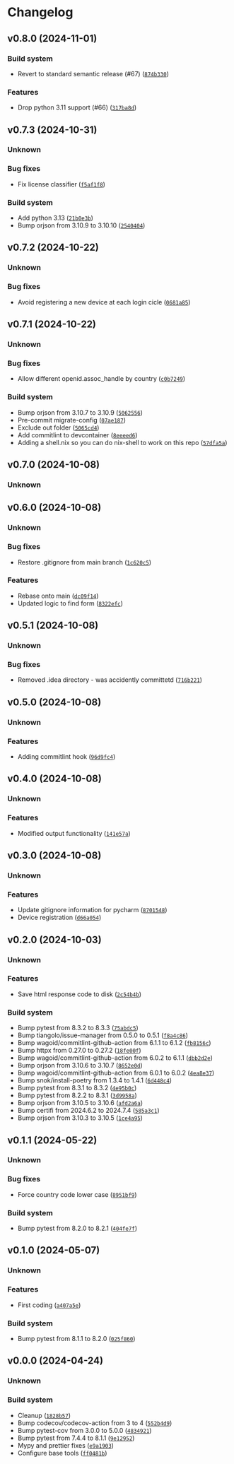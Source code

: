 # Changelog

## v0.8.0 (2024-11-01)

### Build system

- Revert to standard semantic release (#67) ([`874b330`](https://github.com/chemelli74/aioamazondevices/commit/874b330d0faf4c8248fb007f9c67ad61bceadfd8))


### Features

- Drop python 3.11 support (#66) ([`317ba8d`](https://github.com/chemelli74/aioamazondevices/commit/317ba8d90ca55bac1c344170762e799a22cca449))


## v0.7.3 (2024-10-31)

### Unknown

### Bug fixes

- Fix license classifier ([`f5af1f8`](https://github.com/chemelli74/aioamazondevices/commit/f5af1f859ea60ddcdf0d5e599b38e147f172bfe7))


### Build system

- Add python 3.13 ([`21b0e3b`](https://github.com/chemelli74/aioamazondevices/commit/21b0e3b2b6c9bed3185287588f2ff08f496b698c))
- Bump orjson from 3.10.9 to 3.10.10 ([`2540404`](https://github.com/chemelli74/aioamazondevices/commit/25404040807718998efd6ed5a0765879e0a04948))


## v0.7.2 (2024-10-22)

### Unknown

### Bug fixes

- Avoid registering a new device at each login cicle ([`0681a85`](https://github.com/chemelli74/aioamazondevices/commit/0681a8566b8856f940ef1bc910bdc9f6adb8a905))


## v0.7.1 (2024-10-22)

### Unknown

### Bug fixes

- Allow different openid.assoc_handle by country ([`c0b7249`](https://github.com/chemelli74/aioamazondevices/commit/c0b724908298f06b30352fb9b83c52eea5129517))


### Build system

- Bump orjson from 3.10.7 to 3.10.9 ([`5062556`](https://github.com/chemelli74/aioamazondevices/commit/5062556efa2b6cecab4fecdbf339ffd69cb82ded))
- Pre-commit migrate-config ([`07ae187`](https://github.com/chemelli74/aioamazondevices/commit/07ae187e21e91546b7ac9bd33b256ede8f3b3550))
- Exclude out folder ([`5065cd4`](https://github.com/chemelli74/aioamazondevices/commit/5065cd45461d250ebb7693c7577b3dd8282b3874))
- Add commitlint to devcontainer ([`8eeeed6`](https://github.com/chemelli74/aioamazondevices/commit/8eeeed6fe83c4a82fe05dcb9a5241fea60bf1f05))
- Adding a shell.nix so you can do nix-shell to work on this repo ([`57dfa5a`](https://github.com/chemelli74/aioamazondevices/commit/57dfa5a40ada28cf9ce2eb78b63d212a042017b5))


## v0.7.0 (2024-10-08)

### Unknown

## v0.6.0 (2024-10-08)

### Unknown

### Bug fixes

- Restore .gitignore from main branch ([`1c620c5`](https://github.com/chemelli74/aioamazondevices/commit/1c620c5363cc610fed2ca76f6265175890b225b4))


### Features

- Rebase onto main ([`dc09f14`](https://github.com/chemelli74/aioamazondevices/commit/dc09f1451d0a9525abe0abc9541c294f2288724c))
- Updated logic to find form ([`8322efc`](https://github.com/chemelli74/aioamazondevices/commit/8322efcf15cfa307bf8ebf8152f93b4e775bff2d))


## v0.5.1 (2024-10-08)

### Unknown

### Bug fixes

- Removed .idea directory - was accidently committetd ([`716b221`](https://github.com/chemelli74/aioamazondevices/commit/716b221d2082880a88767f367db3a1676a99371d))


## v0.5.0 (2024-10-08)

### Unknown

### Features

- Adding commitlint hook ([`96d9fc4`](https://github.com/chemelli74/aioamazondevices/commit/96d9fc41341c0b13851a17622e99368c7a90f954))


## v0.4.0 (2024-10-08)

### Unknown

### Features

- Modified output functionality ([`141e57a`](https://github.com/chemelli74/aioamazondevices/commit/141e57a9d9145bb4ec5f6ff484336c3f82cec083))


## v0.3.0 (2024-10-08)

### Unknown

### Features

- Update gitignore information for pycharm ([`8701548`](https://github.com/chemelli74/aioamazondevices/commit/8701548d2a06c8c9ded7cc6d277a0bcb4905c832))
- Device registration ([`d66a054`](https://github.com/chemelli74/aioamazondevices/commit/d66a05462f16caa35e94532301a42f519922354c))


## v0.2.0 (2024-10-03)

### Unknown

### Features

- Save html response code to disk ([`2c54b4b`](https://github.com/chemelli74/aioamazondevices/commit/2c54b4b5db16e9cb706cef47a98112c2ba0101fc))


### Build system

- Bump pytest from 8.3.2 to 8.3.3 ([`75abdc5`](https://github.com/chemelli74/aioamazondevices/commit/75abdc5d7095ee656d4f3acf562e2b3c43bb4239))
- Bump tiangolo/issue-manager from 0.5.0 to 0.5.1 ([`f8a4c86`](https://github.com/chemelli74/aioamazondevices/commit/f8a4c86709e151b355be20cc1d786649a4a28ddf))
- Bump wagoid/commitlint-github-action from 6.1.1 to 6.1.2 ([`fb8156c`](https://github.com/chemelli74/aioamazondevices/commit/fb8156c99bc31f2ace979b3532f05a4af9dae84d))
- Bump httpx from 0.27.0 to 0.27.2 ([`18fe00f`](https://github.com/chemelli74/aioamazondevices/commit/18fe00f07108829463256851ba18bb6d4bef269a))
- Bump wagoid/commitlint-github-action from 6.0.2 to 6.1.1 ([`dbb2d2e`](https://github.com/chemelli74/aioamazondevices/commit/dbb2d2ef32005930d12beb2168b8f7280128b5a8))
- Bump orjson from 3.10.6 to 3.10.7 ([`8652e0d`](https://github.com/chemelli74/aioamazondevices/commit/8652e0dd50ce8fee3406da575691ae9247152133))
- Bump wagoid/commitlint-github-action from 6.0.1 to 6.0.2 ([`4ea8e37`](https://github.com/chemelli74/aioamazondevices/commit/4ea8e37fab352aed837fe90dd73d7609d6914eee))
- Bump snok/install-poetry from 1.3.4 to 1.4.1 ([`6d448c4`](https://github.com/chemelli74/aioamazondevices/commit/6d448c4367141025986f651986e3e84babac3562))
- Bump pytest from 8.3.1 to 8.3.2 ([`4e95b0c`](https://github.com/chemelli74/aioamazondevices/commit/4e95b0ceb3192ffb30ee2b42bb45786a657f1e17))
- Bump pytest from 8.2.2 to 8.3.1 ([`3d9958a`](https://github.com/chemelli74/aioamazondevices/commit/3d9958a6bf5e3943f1daee0746f95434388d7ad7))
- Bump orjson from 3.10.5 to 3.10.6 ([`afd2a6a`](https://github.com/chemelli74/aioamazondevices/commit/afd2a6afe617eb150866941b0c98fbdb43f03a18))
- Bump certifi from 2024.6.2 to 2024.7.4 ([`585a3c1`](https://github.com/chemelli74/aioamazondevices/commit/585a3c126fd6bc8047ffd16c2a582ed64a3424fd))
- Bump orjson from 3.10.3 to 3.10.5 ([`1ce4a95`](https://github.com/chemelli74/aioamazondevices/commit/1ce4a95a57f71327194803dfa8d014384bf18f71))


## v0.1.1 (2024-05-22)

### Unknown

### Bug fixes

- Force country code lower case ([`8951bf9`](https://github.com/chemelli74/aioamazondevices/commit/8951bf93c9f80e3fa5a6da23fcaeceb71ca457e2))


### Build system

- Bump pytest from 8.2.0 to 8.2.1 ([`404fe7f`](https://github.com/chemelli74/aioamazondevices/commit/404fe7fbc195d653437f60ec4db651cac69af82b))


## v0.1.0 (2024-05-07)

### Unknown

### Features

- First coding ([`a407a5e`](https://github.com/chemelli74/aioamazondevices/commit/a407a5e66d48ba4ea6307a5fd161ab8397f7b54b))


### Build system

- Bump pytest from 8.1.1 to 8.2.0 ([`025f860`](https://github.com/chemelli74/aioamazondevices/commit/025f8603fe123514f5b967138133871160db60c2))


## v0.0.0 (2024-04-24)

### Unknown

### Build system

- Cleanup ([`1828b57`](https://github.com/chemelli74/aioamazondevices/commit/1828b57f314940c2679d700dad5950c359d0aeaf))
- Bump codecov/codecov-action from 3 to 4 ([`552b4d9`](https://github.com/chemelli74/aioamazondevices/commit/552b4d9f1d80b59f05c65681da13ab84d9a9145e))
- Bump pytest-cov from 3.0.0 to 5.0.0 ([`4834921`](https://github.com/chemelli74/aioamazondevices/commit/48349214aadf5309bb671a8abd6ad3b6c2ff676b))
- Bump pytest from 7.4.4 to 8.1.1 ([`9e12952`](https://github.com/chemelli74/aioamazondevices/commit/9e12952a785f269437d33f65eba0481481a3d075))
- Mypy and prettier fixes ([`e9a1903`](https://github.com/chemelli74/aioamazondevices/commit/e9a1903d9cace7984b264dad44586f4b4bb53e46))
- Configure base tools ([`ff0481b`](https://github.com/chemelli74/aioamazondevices/commit/ff0481be810f5c7a10265ad86e7299d6d023b727))

